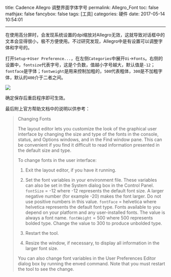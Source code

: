 title: Cadence Allegro 调整界面字体字号
permalink: Allegro_Font
toc: false
mathjax: false
fancybox: false
tags: [工具]
categories: 硬件
date: 2017-05-14 10:54:01

---

在使用高分屏时，会发现系统设置的dpi缩放对Allegro无效，这就导致对话框中的文本会显得很小，极不方便使用。不过研究发现，Allegro中是有设置可以调整字体和字号的。

<!--more-->

打开`Setup`->`User Preference...`，在左侧`Categories`中展开`Ui`->`Fonts`。右侧的设置中，`fontsize`代表字号，这是个负数，值越小字号越大，默认值是`-12`；`fontface`是字体；`fontweight`是用来控制加粗的，`500`代表粗体，`300`是不加粗字体，默认的`400`介于二者之间。


![](http://gmf.shengnengjin.cn/20170514103643.png)

确定保存后重启程序即可生效。

最后附上官方帮助文档中的说明以供参考：

> Changing Fonts
> 
> The layout editor lets you customize the look of the graphical user interface by changing the size and type of the fonts in the console, status, and Options windows, and in the Find window pane. This can be convenient if you find it difficult to read information presented in the default size and type.
> 
> To change fonts in the user interface:
> 
> 1. Exit the layout editor, if you have it running.
> 
> 2. Set the font variables in your environment file.
> These variables can also be set in the System dialog box in the Control Panel.
> `fontSize` = -12 
> where -12 represents the default font size. A larger negative number (for example -20) makes the font larger. Do not use positive numbers in this value.
> `fontFace` = helvetica
> where helvetica represents the default font type. Fonts available to you depend on your platform and any user-installed fonts. The value is always a font name.
> `fontWeight` = 500
> where 500 represents bolded type. Change the value to 300 to produce unbolded type.
> 
> 3. Restart the tool.
> 
> 4. Resize the window, if necessary, to display all information in the larger font size.
> 
> You can also change font variables in the User Preferences Editor dialog box by running the enved command. Note that you must restart the tool to see the change.
